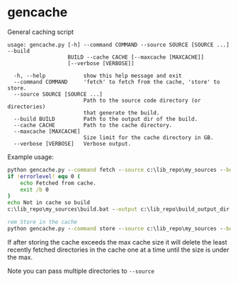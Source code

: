 # gencache
General caching script

```
usage: gencache.py [-h] --command COMMAND --source SOURCE [SOURCE ...] --build
                   BUILD --cache CACHE [--maxcache [MAXCACHE]]
                   [--verbose [VERBOSE]]

  -h, --help            show this help message and exit
  --command COMMAND     'fetch' to fetch from the cache, 'store' to store.
  --source SOURCE [SOURCE ...]
                        Path to the source code directory (or directories)
                        that generate the build.
  --build BUILD         Path to the output dir of the build.
  --cache CACHE         Path to the cache directory.
  --maxcache [MAXCACHE]
                        Size limit for the cache directory in GB.
  --verbose [VERBOSE]   Verbose output.
```

Example usage:

```bat
python gencache.py --command fetch --source c:\lib_repo\my_sources --build c:\lib_repo\build_output_dir --cache c:\my_cache_dir
if !errorlevel! equ 0 (
    echo Fetched from cache.
    exit /b 0
)
echo Not in cache so build
c:\lib_repo\my_sources\build.bat --output c:\lib_repo\build_output_dir

rem Store in the cache
python gencache.py --command store --source c:\lib_repo\my_sources --build c:\lib_repo\build_output_dir --cache c:\my_cache_dir
```

If after storing the cache exceeds the max cache size it will delete the least recently fetched directories in the cache one at a time until the size is under the max.

Note you can pass multiple directories to `--source`
